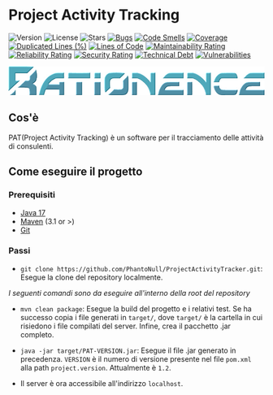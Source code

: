 # Project Activity Tracking

![Version](https://img.shields.io/badge/version-1.2.0-success)
![License](https://img.shields.io/github/license/Phantonull/ProjectActivityTracker)
![Stars](https://img.shields.io/github/stars/PhantoNull/ProjectActivityTracker)
[![Bugs](https://sonarcloud.io/api/project_badges/measure?project=PhantoNull_ProjectActivityTracker&metric=bugs)](https://sonarcloud.io/dashboard?id=UnimibSoftEngCourse2022_progetto-monopoly-1-gangoffour2)
[![Code Smells](https://sonarcloud.io/api/project_badges/measure?project=PhantoNull_ProjectActivityTracker&metric=code_smells)](https://sonarcloud.io/dashboard?id=UnimibSoftEngCourse2022_progetto-monopoly-1-gangoffour2)
[![Coverage](https://sonarcloud.io/api/project_badges/measure?project=PhantoNull_ProjectActivityTracker&metric=coverage)](https://sonarcloud.io/dashboard?id=UnimibSoftEngCourse2022_progetto-monopoly-1-gangoffour2)
[![Duplicated Lines (%)](https://sonarcloud.io/api/project_badges/measure?project=PhantoNull_ProjectActivityTracker&metric=duplicated_lines_density)](https://sonarcloud.io/dashboard?id=UnimibSoftEngCourse2022_progetto-monopoly-1-gangoffour2)
[![Lines of Code](https://sonarcloud.io/api/project_badges/measure?project=PhantoNull_ProjectActivityTracker&metric=ncloc)](https://sonarcloud.io/dashboard?id=UnimibSoftEngCourse2022_progetto-monopoly-1-gangoffour2)
[![Maintainability Rating](https://sonarcloud.io/api/project_badges/measure?project=PhantoNull_ProjectActivityTracker&metric=sqale_rating)](https://sonarcloud.io/dashboard?id=UnimibSoftEngCourse2022_progetto-monopoly-1-gangoffour2)
[![Reliability Rating](https://sonarcloud.io/api/project_badges/measure?project=PhantoNull_ProjectActivityTracker&metric=reliability_rating)](https://sonarcloud.io/dashboard?id=UnimibSoftEngCourse2022_progetto-monopoly-1-gangoffour2)
[![Security Rating](https://sonarcloud.io/api/project_badges/measure?project=PhantoNull_ProjectActivityTracker&metric=security_rating)](https://sonarcloud.io/dashboard?id=UnimibSoftEngCourse2022_progetto-monopoly-1-gangoffour2)
[![Technical Debt](https://sonarcloud.io/api/project_badges/measure?project=PhantoNull_ProjectActivityTracker&metric=sqale_index)](https://sonarcloud.io/dashboard?id=UnimibSoftEngCourse2022_progetto-monopoly-1-gangoffour2)
[![Vulnerabilities](https://sonarcloud.io/api/project_badges/measure?project=PhantoNull_ProjectActivityTracker&metric=vulnerabilities)](https://sonarcloud.io/dashboard?id=UnimibSoftEngCourse2022_progetto-monopoly-1-gangoffour2)

![Rationence.png](src/main/resources/public/images/Logo.png?raw=true)


## Cos'è 

PAT(Project Activity Tracking) è un software per il tracciamento delle attività di consulenti.


## Come eseguire il progetto

### Prerequisiti

- [Java 17](https://www.oracle.com/it/java/technologies/javase/jdk17-archive-downloads.html)
- [Maven](https://maven.apache.org/install.html) (3.1 or >)
- [Git](https://git-scm.com/downloads)

### Passi

- `git clone https://github.com/PhantoNull/ProjectActivityTracker.git`: Esegue la clone del repository localmente.

*I seguenti comandi sono da eseguire all'interno della root del repository*

- `mvn clean package`: Esegue la build del progetto e i relativi test.
  Se ha successo copia i file generati in `target/`, dove `target/` è la cartella in cui risiedono i file compilati del server.
  Infine, crea il pacchetto .jar completo.

- `java -jar target/PAT-VERSION.jar`: Esegue il file .jar generato in precedenza.
  `VERSION` è il numero di versione presente nel file `pom.xml` alla path `project.version`.
  Attualmente è `1.2`.

- Il server è ora accessibile all'indirizzo `localhost`.
